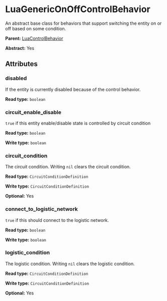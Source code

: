 # LuaGenericOnOffControlBehavior

An abstract base class for behaviors that support switching the entity on or off based on some condition.

**Parent:** [LuaControlBehavior](LuaControlBehavior.md)

**Abstract:** Yes

## Attributes

### disabled

If the entity is currently disabled because of the control behavior.

**Read type:** `boolean`

### circuit_enable_disable

`true` if this entity enable/disable state is controlled by circuit condition

**Read type:** `boolean`

**Write type:** `boolean`

### circuit_condition

The circuit condition. Writing `nil` clears the circuit condition.

**Read type:** `CircuitConditionDefinition`

**Write type:** `CircuitConditionDefinition`

**Optional:** Yes

### connect_to_logistic_network

`true` if this should connect to the logistic network.

**Read type:** `boolean`

**Write type:** `boolean`

### logistic_condition

The logistic condition. Writing `nil` clears the logistic condition.

**Read type:** `CircuitConditionDefinition`

**Write type:** `CircuitConditionDefinition`

**Optional:** Yes

